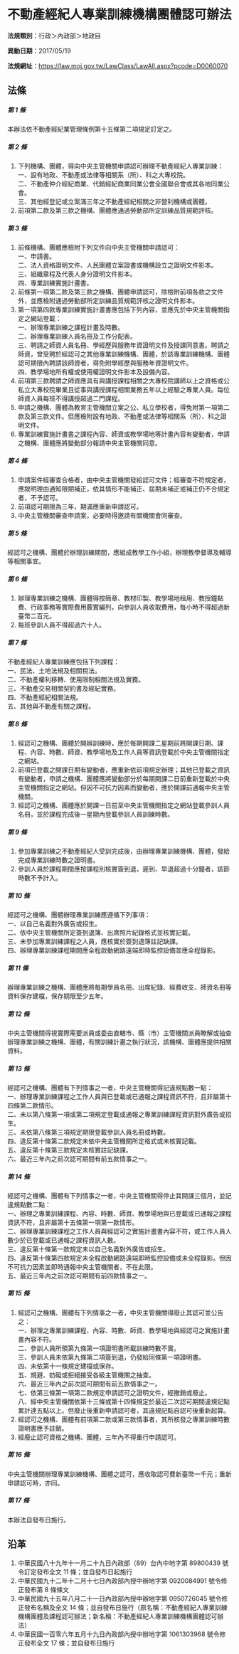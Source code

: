 # 不動產經紀人專業訓練機構團體認可辦法




**法規類別**：行政＞內政部＞地政目

**異動日期**：2017/05/19  

**法規網址**：https://law.moj.gov.tw/LawClass/LawAll.aspx?pcode=D0060070



## 法條
##### 第 1 條
本辦法依不動產經紀業管理條例第十五條第二項規定訂定之。

##### 第 2 條
1. 下列機構、團體，得向中央主管機關申請認可辦理不動產經紀人專業訓練：  
一、設有地政、不動產或法律等相關系（所）、科之大專校院。  
二、不動產仲介經紀商業、代銷經紀商業同業公會全國聯合會或其各地同業公會。  
三、其他經登記或立案滿三年之不動產經紀相關之非營利機構或團體。
1. 前項第二款及第三款之機構、團體應通過勞動部所定訓練品質規範評核。

##### 第 3 條
1. 前條機構、團體應檢附下列文件向中央主管機關申請認可：  
一、申請書。  
二、法人資格證明文件、人民團體立案證書或機構設立之證明文件影本。  
三、組織章程及代表人身分證明文件影本。  
四、專業訓練實施計畫書。
1. 前條第一項第二款及第三款之機構、團體申請認可，除檢附前項各款之文件外，並應檢附通過勞動部所定訓練品質規範評核之證明文件影本。
1. 第一項第四款專業訓練實施計畫書應包括下列內容，並應先於中央主管機關指定之網站登載：  
一、辦理專業訓練之課程計畫及時數。  
二、辦理專業訓練人員名冊及工作分配表。  
三、聘請之師資人員名冊、學經歷與服務年資證明文件及授課同意書。聘請之師資，曾受聘於經認可之其他專業訓練機構、團體，於該專業訓練機構、團體認可期限內聘請該師資者，得免附學經歷與服務年資證明文件。  
四、教學場地所有權或使用權證明文件影本及設備內容。
1. 前項第三款聘請之師資應具有與講授課程相關之大專校院講師以上之資格或公私立大專校院畢業且從事與講授課程相關業務五年以上經驗之專業人員。每位師資人員每班不得講授超過二門課程。
1. 申請之機構、團體為教育主管機關立案之公、私立學校者，得免附第一項第二款及第三款文件。但應檢附設有地政、不動產或法律等相關系（所）、科之證明文件。
1. 專業訓練實施計畫書之課程內容、師資或教學場地等計畫內容有變動者，申請之機構、團體應將變動部分報請中央主管機關同意。

##### 第 4 條
1. 申請案件經審查合格者，由中央主管機關發給認可文件；經審查不符規定者，應敘明理由通知限期補正，依其情形不能補正、屆期未補正或補正仍不合規定者，不予認可。
1. 前項認可期限為三年，期滿應重新申請認可。
1. 中央主管機關審查申請案，必要時得邀請有關機關會同審查。

##### 第 5 條
經認可之機構、團體於辦理訓練期間，應組成教學工作小組，辦理教學督導及輔導等相關事宜。

##### 第 6 條
1. 辦理專業訓練之機構、團體得按簡章、教材印製、教學場地租用、教授鐘點費、行政事務等實際費用覈實編列，向參訓人員收取費用，每小時不得超過新臺幣二百元。
1. 每班參訓人員不得超過六十人。

##### 第 7 條
不動產經紀人專業訓練應包括下列課程：  
一、民法、土地法規及相關稅法。  
二、不動產權利移轉、使用限制相關法規及實務。  
三、不動產交易相關契約書及經紀實務。  
四、不動產經紀相關法規。  
五、其他與不動產有關之課程。

##### 第 8 條
1. 經認可之機構、團體於開辦訓練時，應於每期開課二星期前將開課日期、課程、內容、時數、師資、教學場地及工作人員等資訊登載於中央主管機關指定之網站。
1. 前項已登載之開課日期有變動者，應重新依前項規定辦理；其他已登載之資訊有變動者，申請之機構、團體應將變動部分於每期開課二日前重新登載於中央主管機關指定之網站。但因不可抗力因素而變動者，應於開課前通報中央主管機關。
1. 經認可之機構、團體應於開課一日前至中央主管機關指定之網站登載參訓人員名冊，並於課程完成後一星期內登載參訓人員訓練時數。

##### 第 9 條
1. 參加專業訓練之不動產經紀人受訓完成後，由辦理專業訓練機構、團體，發給完成專業訓練時數之證明書。
1. 參訓人員於課程期間應按課程別核實簽到退，遲到、早退超過十分鐘者，該節時數不予計入。

##### 第 10 條
經認可之機構、團體辦理專業訓練應遵循下列事項：  
一、以自己名義對外廣告或招生。  
二、依中央主管機關所定簽到退簿、出席照片紀錄格式並核實記載。  
三、未參加專業訓練課程之人員，應核實於簽到退簿註記缺課。  
四、辦理專業訓練課程期間應全程啟動網路遠端即時監控設備並應全程錄影。

##### 第 11 條
辦理專業訓練之機構、團體應將每期學員名冊、出席紀錄、經費收支、師資名冊等資料保存建檔，保存期限至少五年。

##### 第 12 條
中央主管機關得視實際需要派員或委由直轄市、縣（市）主管機關派員瞭解或抽查辦理專業訓練之機構、團體，有關訓練計畫之執行狀況，該機構、團體應提供相關資料。

##### 第 13 條
經認可之機構、團體有下列情事之一者，中央主管機關得記違規點數一點：  
一、辦理專業訓練課程之工作人員與已登載或已通報之課程資訊不符，且非屬第十四條第二款情形。  
二、未以第八條第一項或第二項規定登載或通報之專業訓練課程資訊對外廣告或招生。  
三、未依第八條第三項規定期限登載參訓人員名冊或時數。  
四、違反第十條第二款規定未依中央主管機關所定格式或未核實記載。  
五、違反第十條第三款規定未核實註記缺課。  
六、最近三年內之前次認可期間有前五款情事之一。

##### 第 14 條
經認可之機構、團體有下列情事之一者，中央主管機關得停止其開課三個月，並記違規點數二點：  
一、辦理之專業訓練課程、內容、時數、師資、教學場地與已登載或已通報之課程資訊不符，且非屬第十五條第一項第一款情形。  
二、辦理專業訓練課程之工作人員與經認可之實施計畫書內容不符，或工作人員人數少於已登載或已通報之課程資訊人數。  
三、違反第十條第一款規定未以自己名義對外廣告或招生。  
四、違反第十條第四款規定未全程啟動網路遠端即時監控設備或未全程錄影。但因不可抗力因素並即時通報中央主管機關者，不在此限。  
五、最近三年內之前次認可期間有前四款情事之一。

##### 第 15 條
1. 經認可之機構、團體有下列情事之一者，中央主管機關得廢止其認可並公告之：  
一、辦理之專業訓練課程、內容、時數、師資、教學場地與經認可之實施計畫書內容不符。  
二、參訓人員所領第九條第一項證明書所載訓練時數不實。  
三、參訓人員未依第九條第二項簽到退，仍發給同條第一項證明書。  
四、未依第十一條規定建檔或保存。  
五、規避、妨礙或拒絕接受各級主管機關之抽查。  
六、最近三年內之前次認可期間有前五款情事之一。  
七、依第三條第一項第二款規定申請認可之證明文件，經撤銷或廢止。  
八、經中央主管機關依第十三條或第十四條規定於最近二次認可期間違規記點累計達五點以上。但廢止後重新申請認可者，其違規記點自認可後重新起算。
1. 經認可之機構、團體有前項第二款或第三款情事者，其所核發之專業訓練時數證明書應予註銷。
1. 經廢止認可資格之機構、團體，三年內不得重行申請認可。

##### 第 16 條
中央主管機關辦理專業訓練機構、團體之認可，應收取認可費新臺幣一千元；重新申請認可時，亦同。

##### 第 17 條
本辦法自發布日施行。

## 沿革
1. 中華民國八十九年十一月二十九日內政部（89）台內中地字第 89800439 號令訂定發布全文 11 條；並自發布日起施行
1. 中華民國九十二年十二月十七日內政部內授中辦地字第 0920084991 號令修正發布第 8  條條文                                        
1. 中華民國九十五年八月二十一日內政部內授中辦地字第 0950726045 號令修正發布名稱及全文 14 條；並自發布日施行（原名稱：不動產經紀人專業訓練機構團體及課程認可辦法；新名稱：不動產經紀人專業訓練機構團體認可辦法）
1. 中華民國一百零六年五月十九日內政部內授中辦地字第 1061303968 號令修正發布全文 17 條；並自發布日施行
